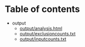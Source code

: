 # Table of contents

* output
  * [output/analysis.html](output/analysis.html)
  * [output/exclusioncounts.txt](output/exclusioncounts.txt)
  * [output/inputcounts.txt](output/inputcounts.txt)